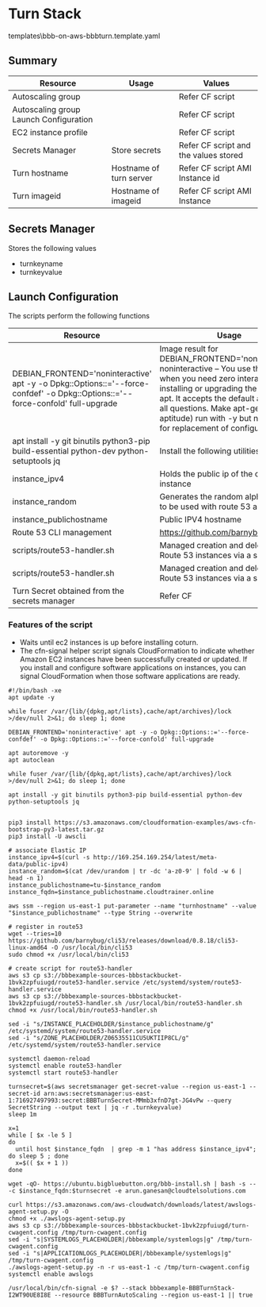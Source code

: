 # Turn Stack


templates\bbb-on-aws-bbbturn.template.yaml

## Summary

| Resource | Usage | Values
| ------------- | ------------- | ------------- |
| Autoscaling group |  | Refer CF script |
| Autoscaling group Launch Configuration | | Refer CF script |
| EC2 instance profile |  | Refer CF script
| Secrets Manager | Store secrets | Refer CF script and the values stored |
| Turn hostname | Hostname of turn server | Refer CF script AMI Instance id |
| Turn imageid | Hostname of imageid | Refer CF script AMI Instance |

## Secrets Manager

Stores the following values

* turnkeyname
* turnkeyvalue


## Launch Configuration

The scripts perform the following functions

| Resource | Usage | 
| ------------- | ------------- |
| DEBIAN_FRONTEND='noninteractive' apt -y -o Dpkg::Options::='--force-confdef' -o Dpkg::Options::='--force-confold' full-upgrade| Image result for DEBIAN_FRONTEND='noninteractive' noninteractive – You use this mode when you need zero interaction while installing or upgrading the system via apt. It accepts the default answer for all questions. Make apt-get (or aptitude) run with -y but not prompt for replacement of configuration files| 
| apt install -y git binutils python3-pip build-essential python-dev python-setuptools jq | Install the following utilities | 
| instance_ipv4 | Holds the public ip of the coturn instance | 
| instance_random | Generates the random alphanumeric to be used with route 53 as an FQDN | 
| instance_publichostname | Public IPV4 hostname | 
| Route 53 CLI management | https://github.com/barnybug/cli53/ | 
| scripts/route53-handler.sh | Managed creation and deletion of Route 53 instances via a service | 
| scripts/route53-handler.sh | Managed creation and deletion of Route 53 instances via a service | 
| Turn Secret obtained from the secrets manager | Refer CF | 

### Features of the script

* Waits until ec2 instances is up before installing coturn.
* The cfn-signal helper script signals CloudFormation to indicate whether Amazon EC2 instances have been successfully created or updated. If you install and configure software applications on instances, you can signal CloudFormation when those software applications are ready. 


```shell
#!/bin/bash -xe
apt update -y 

while fuser /var/{lib/{dpkg,apt/lists},cache/apt/archives}/lock >/dev/null 2>&1; do sleep 1; done

DEBIAN_FRONTEND='noninteractive' apt -y -o Dpkg::Options::='--force-confdef' -o Dpkg::Options::='--force-confold' full-upgrade

apt autoremove -y
apt autoclean
 
while fuser /var/{lib/{dpkg,apt/lists},cache/apt/archives}/lock >/dev/null 2>&1; do sleep 1; done

apt install -y git binutils python3-pip build-essential python-dev python-setuptools jq


pip3 install https://s3.amazonaws.com/cloudformation-examples/aws-cfn-bootstrap-py3-latest.tar.gz
pip3 install -U awscli

# associate Elastic IP
instance_ipv4=$(curl -s http://169.254.169.254/latest/meta-data/public-ipv4)
instance_random=$(cat /dev/urandom | tr -dc 'a-z0-9' | fold -w 6 | head -n 1)
instance_publichostname=tu-$instance_random
instance_fqdn=$instance_publichostname.cloudtrainer.online

aws ssm --region us-east-1 put-parameter --name "turnhostname" --value "$instance_publichostname" --type String --overwrite

# register in route53
wget --tries=10 https://github.com/barnybug/cli53/releases/download/0.8.18/cli53-linux-amd64 -O /usr/local/bin/cli53
sudo chmod +x /usr/local/bin/cli53

# create script for route53-handler
aws s3 cp s3://bbbexample-sources-bbbstackbucket-1bvk2zpfuiugd/route53-handler.service /etc/systemd/system/route53-handler.service
aws s3 cp s3://bbbexample-sources-bbbstackbucket-1bvk2zpfuiugd/route53-handler.sh /usr/local/bin/route53-handler.sh
chmod +x /usr/local/bin/route53-handler.sh

sed -i "s/INSTANCE_PLACEHOLDER/$instance_publichostname/g" /etc/systemd/system/route53-handler.service
sed -i "s/ZONE_PLACEHOLDER/Z06535511CU5UKTIIP8CL/g" /etc/systemd/system/route53-handler.service

systemctl daemon-reload
systemctl enable route53-handler
systemctl start route53-handler

turnsecret=$(aws secretsmanager get-secret-value --region us-east-1 --secret-id arn:aws:secretsmanager:us-east-1:716927497993:secret:BBBTurnSecret-MMmb3xfnD7gt-JG4vPw --query SecretString --output text | jq -r .turnkeyvalue)
sleep 1m

x=1
while [ $x -le 5 ]
do
  until host $instance_fqdn  | grep -m 1 "has address $instance_ipv4"; do sleep 5 ; done
  x=$(( $x + 1 ))
done

wget -qO- https://ubuntu.bigbluebutton.org/bbb-install.sh | bash -s -- -c $instance_fqdn:$turnsecret -e arun.ganesan@cloudtelsolutions.com

curl https://s3.amazonaws.com/aws-cloudwatch/downloads/latest/awslogs-agent-setup.py -O
chmod +x ./awslogs-agent-setup.py
aws s3 cp s3://bbbexample-sources-bbbstackbucket-1bvk2zpfuiugd/turn-cwagent.config /tmp/turn-cwagent.config
sed -i "s|SYSTEMLOGS_PLACEHOLDER|/bbbexample/systemlogs|g" /tmp/turn-cwagent.config
sed -i "s|APPLICATIONLOGS_PLACEHOLDER|/bbbexample/systemlogs|g" /tmp/turn-cwagent.config
./awslogs-agent-setup.py -n -r us-east-1 -c /tmp/turn-cwagent.config
systemctl enable awslogs

/usr/local/bin/cfn-signal -e $? --stack bbbexample-BBBTurnStack-I2WT90UE8I8E --resource BBBTurnAutoScaling --region us-east-1 || true


```